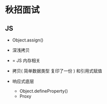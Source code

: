 # 秋招面试

## JS

- Object.assign()

- 深浅拷贝
- = JS 内存相关
- 拷贝( 简单数据类型 复印了一份 ) 和引用式赋值

- 响应式底层
  - Object.defineProperty()
  - Proxy
